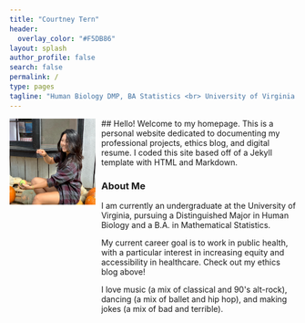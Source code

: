 ```yaml
---
title: "Courtney Tern"
header:
  overlay_color: "#F5DB86"
layout: splash
author_profile: false
search: false
permalink: /
type: pages
tagline: "Human Biology DMP, BA Statistics <br> University of Virginia '22"
---
```

  <img src="/assets/images/pumpkin.JPG" alt="Courtney in a pumpkin patch"
   style="float:left;margin-right:10px;max-width:30%;height:auto;">

  <div class="column is-9" markdown="1">
## Hello!
  Welcome to my homepage. This is a personal website dedicated to documenting my professional projects, ethics blog, and digital resume. I coded this site based off of a Jekyll template with HTML and Markdown.

### About Me
  I am currently an undergraduate at the University of Virginia, pursuing a Distinguished Major in Human Biology and a B.A. in Mathematical Statistics.

  My current career goal is to work in public health, with a particular interest in increasing equity and accessibility in healthcare. Check out my ethics blog above!

  I love music (a mix of classical and 90's alt-rock), dancing (a mix of ballet and hip hop), and making jokes (a mix of bad and terrible).

